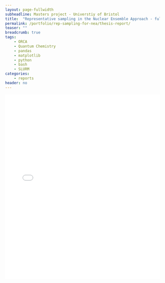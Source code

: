 ```yaml
---
layout: page-fullwidth
subheadline: Masters project - Universtiy of Bristol
title:  "Representative sampling in the Nuclear Ensemble Approach - full report"
permalink: /portfolio/rep-sampling-for-nea/thesis-report/
teaser: ""
breadcrumb: true
tags:
    - ORCA
    - Quantum Chemistry
    - pandas
    - matplotlib
    - python
    - bash
    - SLURM
categories:
    - reports
header: no
---
```


<embed src="{{ '/assets/thesis_report.pdf' | relative_url }}" width="100%" height="600px" type="application/pdf">